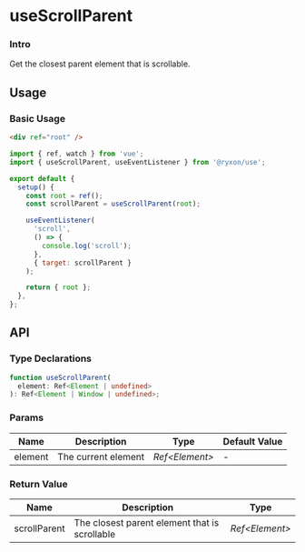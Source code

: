 # useScrollParent

### Intro

Get the closest parent element that is scrollable.

## Usage

### Basic Usage

```html
<div ref="root" />
```

```js
import { ref, watch } from 'vue';
import { useScrollParent, useEventListener } from '@ryxon/use';

export default {
  setup() {
    const root = ref();
    const scrollParent = useScrollParent(root);

    useEventListener(
      'scroll',
      () => {
        console.log('scroll');
      },
      { target: scrollParent }
    );

    return { root };
  },
};
```

## API

### Type Declarations

```ts
function useScrollParent(
  element: Ref<Element | undefined>
): Ref<Element | Window | undefined>;
```

### Params

| Name    | Description         | Type            | Default Value |
| ------- | ------------------- | --------------- | ------------- |
| element | The current element | _Ref\<Element>_ | -             |

### Return Value

| Name | Description | Type |
| --- | --- | --- |
| scrollParent | The closest parent element that is scrollable | _Ref\<Element>_ |
